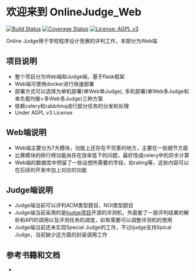 # 欢迎来到 OnlineJudge_Web

[![Build Status](https://travis-ci.org/8cbx/OnlineJudge_Web.svg?branch=master)](https://travis-ci.org/8cbx/OnlineJudge_Web)
[![Coverage Status](https://coveralls.io/repos/github/8cbx/OnlineJudge_Web/badge.svg?branch=master)](https://coveralls.io/github/8cbx/OnlineJudge_Web?branch=master)
[![License: AGPL v3](https://img.shields.io/badge/License-AGPL--3.0-green.svg)](http://www.gnu.org/licenses/agpl-3.0)

Online Judge用于学校程序设计竞赛的评判工作，本部分为Web端

## 项目说明

- 整个项目分为Web端和Judge端，基于flask框架
- Web端可使用docker进行快速部署
- 部署方式可以选择为单机部署(单Web单Judge), 多机部署(单Web多Judge和单负载均衡+多Web多Judge)三种方案
- 依赖celery和rabbitmq进行部分任务的分发和处理
- Under AGPL v3 License

## Web端说明

- Web端主要分为7大模块，功能上还存在不完善的地方，主要在一些细节方面
- 比赛模块的排行榜功能尚存在效率低下的问题，最好改成celery中的异步计算
- Web端的数据库中预留了一些设想所需要的字段，如rating等，这些内容可以在后续的开发中加上对应的功能

## Judge端说明

- Judge端当前可以评判ACM类型题目、NOI类型题目
- Judge端当前采用的是[ljudge项目](https://github.com/quark-zju/ljudge)开源的评测机，外面套了一层评判结果的解析和API的调用以及评测任务的调度，如有需要可以调整评测机的使用
- Judge端当前还未实现Special Judge的工作，不过ljudge支持Spical Judge，当前缺少这方面的封装调用工作

## 参考书籍和文档

- 